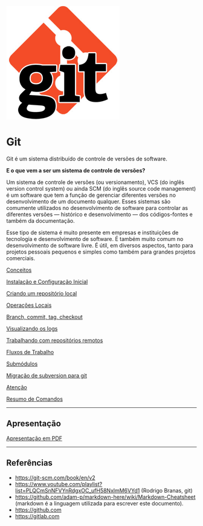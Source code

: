 ![Git Logo](/imagens/git.jpg)

# Git

Git é um sistema distribuído de controle de versões de software.

**E o que vem a ser um sistema de controle de versões?**

Um sistema de controle de versões (ou versionamento), VCS (do inglês version control system) ou ainda SCM (do inglês source code management) é um software que tem a função de gerenciar diferentes versões no desenvolvimento de um documento qualquer. Esses sistemas são comumente utilizados no desenvolvimento de software para controlar as diferentes versões — histórico e desenvolvimento — dos códigos-fontes e também da documentação.

Esse tipo de sistema é muito presente em empresas e instituições de tecnologia e desenvolvimento de software. É também muito comum no desenvolvimento de software livre. É útil, em diversos aspectos, tanto para projetos pessoais pequenos e simples como também para grandes projetos comerciais.

[Conceitos](conceitos.md)

[Instalação e Configuração Inicial](instalacao.md)

[Criando um repositório local](criando-repositorio-local.md)

[Operações Locais](operacoes-locais.md)

[Branch, commit, tag, checkout](branches-commits-tags.md)

[Visualizando os logs](git-log.md)

[Trabalhando com repositórios remotos](repositorios-remotos.md)

[Fluxos de Trabalho](fluxos-de-trabalho.md)

[Submódulos](git-submodule.md)

[Migração de subversion para git](svn2git.md)

[Atenção](atencao.md)

[Resumo de Comandos](resumo-comandos.md)

----

## Apresentação

[Apresentação em PDF](git-apresentacao.pdf)

----

## Referências

 * https://git-scm.com/book/en/v2
 * https://www.youtube.com/playlist?list=PLQCmSnNFVYnRdgxOC_ufH58NxlmM6VYd1 (Rodrigo Branas, git)
 * https://github.com/adam-p/markdown-here/wiki/Markdown-Cheatsheet (markdown é a linguagem utilizada para escrever este documento).
 * https://github.com
 * https://gitlab.com 

